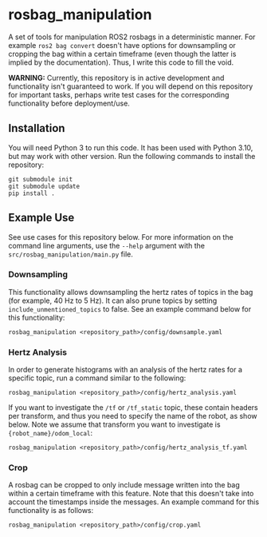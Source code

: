 # rosbag_manipulation

A set of tools for manipulation ROS2 rosbags in a deterministic manner. For example `ros2 bag convert` doesn't have options for downsampling or cropping the bag within a certain timeframe (even though the latter is implied by the documentation). Thus, I write this code to fill the void.

**WARNING:** Currently, this repository is in active development and functionality isn't guaranteed to work. If you will depend on this repository for important tasks, perhaps write test cases for the corresponding functionality before deployment/use.

## Installation

You will need Python 3 to run this code. It has been used with Python 3.10, but may work with other version. Run the following commands to install the repository:
```
git submodule init
git submodule update
pip install .
```

## Example Use

See use cases for this repository below. For more information on the command line arguments, use the `--help` argument with the `src/rosbag_manipulation/main.py` file.

### Downsampling

This functionality allows downsampling the hertz rates of topics in the bag (for example, 40 Hz to 5 Hz). It can also prune topics by setting `include_unmentioned_topics` to false. See an example command below for this functionality:
```
rosbag_manipulation <repository_path>/config/downsample.yaml
```

### Hertz Analysis
In order to generate histograms with an analysis of the hertz rates for a specific topic, run a command similar to the following:
```
rosbag_manipulation <repository_path>/config/hertz_analysis.yaml
```

If you want to investigate the `/tf` or `/tf_static` topic, these contain headers per transform, and thus you need to specify the name of the robot, as show below. Note we assume that transform you want to investigate is `{robot_name}/odom_local`:
```
rosbag_manipulation <repository_path>/config/hertz_analysis_tf.yaml
```

### Crop
A rosbag can be cropped to only include message written into the bag within a certain timeframe with this feature. Note that this doesn't take into account the timestamps inside the messages. An example command for this functionality is as follows:
```
rosbag_manipulation <repository_path>/config/crop.yaml
```